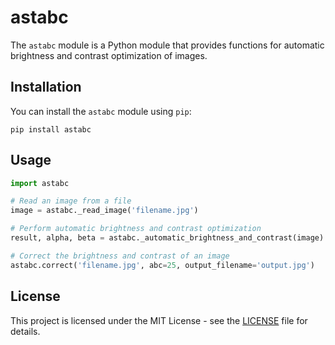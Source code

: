 # astabc

The `astabc` module is a Python module that provides functions for automatic brightness and contrast optimization of images.

## Installation

You can install the `astabc` module using `pip`:

```shell
pip install astabc
```

## Usage

```python
import astabc

# Read an image from a file
image = astabc._read_image('filename.jpg')

# Perform automatic brightness and contrast optimization
result, alpha, beta = astabc._automatic_brightness_and_contrast(image)

# Correct the brightness and contrast of an image
astabc.correct('filename.jpg', abc=25, output_filename='output.jpg')
```

## License

This project is licensed under the MIT License - see the [LICENSE](LICENSE) file for details.